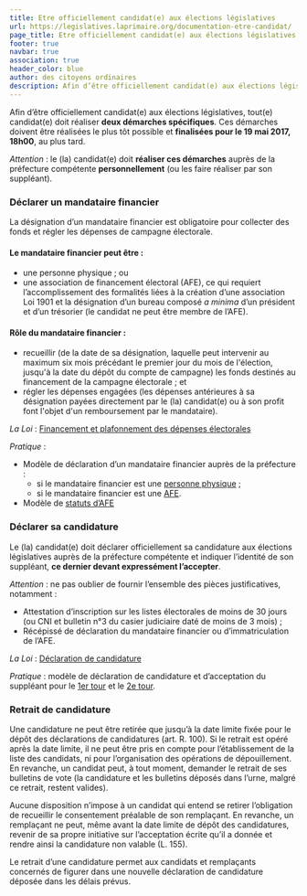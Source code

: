 ```yaml
---
title: Etre officiellement candidat(e) aux élections législatives
url: https://legislatives.laprimaire.org/documentation-etre-candidat/
page_title: Etre officiellement candidat(e) aux élections législatives
footer: true
navbar: true
association: true
header_color: blue
author: des citoyens ordinaires
description: Afin d’être officiellement candidat(e) aux élections législatives, tout(e) candidat(e) doit réaliser **deux démarches spécifiques**. Ces démarches doivent être réalisées le plus tôt possible et **finalisées pour le 19 mai 2017, 18h00**, au plus tard.
---
```


Afin d’être officiellement candidat(e) aux élections législatives, tout(e) candidat(e) doit réaliser **deux démarches spécifiques**. Ces démarches doivent être réalisées le plus tôt possible et **finalisées pour le 19 mai 2017, 18h00**, au plus tard.

*Attention* : le (la) candidat(e) doit **réaliser ces démarches** auprès de la préfecture compétente **personnellement** (ou les faire réaliser par son suppléant).

### Déclarer un mandataire financier

La désignation d’un mandataire financier est obligatoire pour collecter des fonds et régler les dépenses de campagne électorale.

#### Le mandataire financier peut être :

* une personne physique ; ou
* une association de financement électoral (AFE), ce qui requiert l’accomplissement des formalités liées à la création d’une association Loi 1901 et la désignation d’un bureau composé *a minima* d’un président et d’un trésorier (le candidat ne peut être membre de l’AFE).

#### Rôle du mandataire financier :

* recueillir (de la date de sa désignation, laquelle peut intervenir au maximum six mois précédant le premier jour du mois de l'élection, jusqu'à la date du dépôt du compte de campagne) les fonds destinés au financement de la campagne électorale ; et
* régler les dépenses engagées (les dépenses antérieures à sa désignation payées directement par le (la) candidat(e) ou à son profit font l'objet d'un remboursement par le mandataire).

*La Loi* : [Financement et plafonnement des dépenses électorales](https://www.legifrance.gouv.fr/affichCode.do?idSectionTA=LEGISCTA000006148459&cidTexte=LEGITEXT000006070239&dateTexte=20170313)

*Pratique* :

* Modèle de déclaration d’un mandataire financier auprès de la préfecture :
  + si le mandataire financier est une [personne physique](http://www.cnccfp.fr/docs/campagne/cnccfp_2016_modele_designation_MF.pdf) ;
  + si le mandataire financier est une [AFE](http://www.cnccfp.fr/docs/campagne/cnccfp_2016_modele_declaration_AFE.pdf).
* Modèle de [statuts d’AFE](http://www.cnccfp.fr/docs/campagne/cnccfp_2016_modele_statuts_AFE.pdf)

### Déclarer sa candidature

Le (la) candidat(e) doit déclarer officiellement sa candidature aux élections législatives auprès de la préfecture compétente et indiquer l’identité de son suppléant, **ce dernier devant expressément l’accepter**.

*Attention* : ne pas oublier de fournir l’ensemble des pièces justificatives, notamment :
* Attestation d’inscription sur les listes électorales de moins de 30 jours (ou CNI et bulletin n°3 du casier judiciaire daté de moins de 3 mois) ;
* Récépissé de déclaration du mandataire financier ou d’immatriculation de l’AFE.
 
*La Loi* : [Déclaration de candidature](https://www.legifrance.gouv.fr/affichCodeArticle.do?cidTexte=LEGITEXT000006070239&idArticle=LEGIARTI000006353367&dateTexte=&categorieLien=cid)

*Pratique* : modèle de déclaration de candidature et d’acceptation du suppléant pour le [1er tour](http://www.yvelines.gouv.fr/content/download/9346/61842/file/formulaire%20de%20d%C3%A9claration%20de%20candidature%20(titulaire%20et%20rempla%C3%A7ant).pdf) et le [2e tour](http://www.yvelines.gouv.fr/content/download/9671/63821/file/mod%C3%A8le%20de%20d%C3%A9claration%20de%20candidature%20T2.pdf).

### Retrait de candidature

Une candidature ne peut être retirée que jusqu’à la date limite fixée pour le dépôt des déclarations de candidatures (art. R. 100). Si le retrait est opéré après la date limite, il ne peut être pris en compte pour l’établissement de la liste des candidats, ni pour l’organisation des opérations de dépouillement. En revanche, un candidat peut, à tout moment, demander le retrait de ses
bulletins de vote (la candidature et les bulletins déposés dans l’urne, malgré ce retrait, restent valides).

Aucune disposition n’impose à un candidat qui entend se retirer l’obligation de recueillir le consentement préalable de son remplaçant. En revanche, un remplaçant ne peut, même avant la date limite de dépôt des candidatures, revenir de sa propre initiative sur l’acceptation écrite qu’il a donnée et rendre ainsi la candidature non valable (L. 155).

Le retrait d’une candidature permet aux candidats et remplaçants concernés de figurer dans une nouvelle déclaration de candidature déposée dans les délais prévus.
